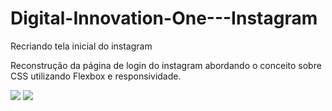 # Digital-Innovation-One---Instagram
Recriando tela inicial do instagram

Reconstrução da página de login do instagram abordando o conceito sobre CSS utilizando Flexbox e responsividade.

![](https://img.shields.io/badge/HTML-239120?style=for-the-badge&logo=html5&logoColor=white)
![](https://img.shields.io/badge/CSS-239120?&style=for-the-badge&logo=css3&logoColor=white)
